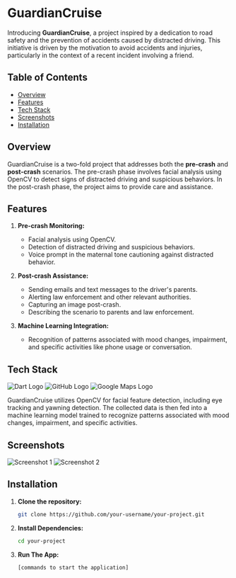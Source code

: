 # GuardianCruise

Introducing **GuardianCruise**, a project inspired by a dedication to road safety and the prevention of accidents caused by distracted driving. This initiative is driven by the motivation to avoid accidents and injuries, particularly in the context of a recent incident involving a friend.

## Table of Contents

- [Overview](#overview)
- [Features](#features)
- [Tech Stack](#tech-stack)
- [Screenshots](#screenshots)
- [Installation](#installation)

## Overview

GuardianCruise is a two-fold project that addresses both the **pre-crash** and **post-crash** scenarios. The pre-crash phase involves facial analysis using OpenCV to detect signs of distracted driving and suspicious behaviors. In the post-crash phase, the project aims to provide care and assistance.

## Features

1. **Pre-crash Monitoring:**
   - Facial analysis using OpenCV.
   - Detection of distracted driving and suspicious behaviors.
   - Voice prompt in the maternal tone cautioning against distracted behavior.

2. **Post-crash Assistance:**
   - Sending emails and text messages to the driver's parents.
   - Alerting law enforcement and other relevant authorities.
   - Capturing an image post-crash.
   - Describing the scenario to parents and law enforcement.

3. **Machine Learning Integration:**
   - Recognition of patterns associated with mood changes, impairment, and specific activities like phone usage or conversation.

## Tech Stack

 ![Dart Logo](https://img.shields.io/badge/Visual_Studio_Code-0078D4?style=for-the-badge&logo=visual%20studio%20code&logoColor=white)
  ![GitHub Logo](https://img.shields.io/badge/Material--UI-0081CB?style=for-the-badge&logo=material-ui&logoColor=white)
 ![Google Maps Logo](https://img.shields.io/badge/Firebase-039BE5?style=for-the-badge&logo=Firebase&logoColor=white)

GuardianCruise utilizes OpenCV for facial feature detection, including eye tracking and yawning detection. The collected data is then fed into a machine learning model trained to recognize patterns associated with mood changes, impairment, and specific activities.

## Screenshots

![Screenshot 1](path/to/screenshot1.png)
![Screenshot 2](path/to/screenshot2.png)
<!-- Add more screenshots as needed -->

## Installation

1. **Clone the repository:**

   ```bash
   git clone https://github.com/your-username/your-project.git
   ```

2. **Install Dependencies:**

   ```bash
   cd your-project
   ```

3. **Run The App:**

   ```bash
   [commands to start the application]
   ```


